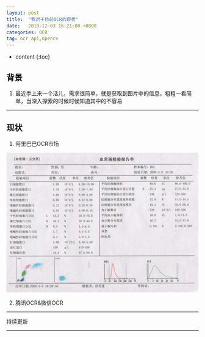 ```yaml
---
layout: post
title:  "我对于目前OCR的现状"
date:   2019-12-03 16:21:00 +0800
categories: OCR
tag: ocr api,opencv
---
```


* content
{:toc}

## 背景

1. 最近手上来一个活儿，需求很简单，就是获取到图片中的信息，粗粗一看简单，当深入探索的时候时候知道其中的不容易

---

## 现状

1. 阿里巴巴OCR市场
  
![](https://raw.githubusercontent.com/lazyrm/picrepo/master/%E5%BE%AE%E4%BF%A1%E5%9B%BE%E7%89%87_20191122102620.webp)


2. 腾讯OCR&微信OCR
---
持续更新

---

[jekyll]:      http://jekyllrb.com
[jekyll-gh]:   https://github.com/jekyll/jekyll
[jekyll-help]: https://github.com/jekyll/jekyll-help
